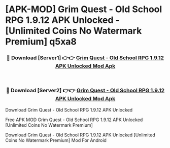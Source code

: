 # [APK-MOD] Grim Quest - Old School RPG 1.9.12 APK Unlocked - [Unlimited Coins No Watermark Premium] q5xa8



<div align="center">
<h3>🔴 Download [Server1] 👉👉 <a href="https://momento.my/?title=Grim_Quest_-_Old_School_RPG_1.9.12_APK_Unlocked">Grim Quest - Old School RPG 1.9.12 APK Unlocked Mod Apk</a></h3><br>

<h3>🔴 Download [Server2] 👉👉 <a href="https://momento.my/?title=Grim_Quest_-_Old_School_RPG_1.9.12_APK_Unlocked">Grim Quest - Old School RPG 1.9.12 APK Unlocked Mod Apk</a></h3>
</div>



Download Grim Quest - Old School RPG 1.9.12 APK Unlocked 

Free APK MOD Grim Quest - Old School RPG 1.9.12 APK Unlocked [Unlimited Coins No Watermark Premium]

Download Grim Quest - Old School RPG 1.9.12 APK Unlocked [Unlimited Coins No Watermark Premium] Mod For Android
